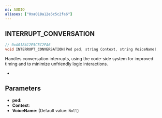 ```yaml
---
ns: AUDIO
aliases: ["0xa018a12e5c5c2fa6"]
---
```

## INTERRUPT_CONVERSATION

```c
// 0xA018A12E5C5C2FA6
void INTERRUPT_CONVERSATION(Ped ped, string Context, string VoiceName);
```

Handles conversation interrupts, using the code-side system for improved timing and to minimize unfriendly logic interactions.

-


## Parameters
* **ped**: 
* **Context**: 
* **VoiceName**: (Default value: `Null`)
